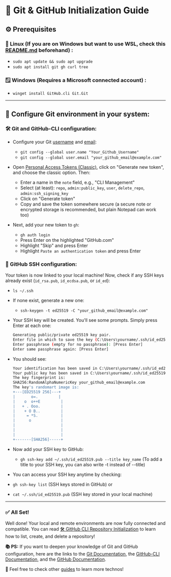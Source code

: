 # 🧰 Git & GitHub Initialization Guide

## ⚙️ Prerequisites

### 🐧 Linux (If you are on Windows but want to use WSL, check this [README.md]() beforehand) :

- `sudo apt update && sudo apt upgrade`
- `sudo apt install git gh curl tree`

### 🪟 Windows (Requires a Microsoft connected account) :

* `winget install GitHub.cli Git.Git`

---

## 🔧 Configure Git environment in your system:

### 🛠️ Git and GitHub-CLI configuration:

* Configure your Git [username](https://docs.github.com/en/get-started/git-basics/setting-your-username-in-git) and [email](https://docs.github.com/en/account-and-profile/setting-up-and-managing-your-personal-account-on-github/managing-email-preferences/setting-your-commit-email-address):

  * `git config --global user.name "Your_Github_Username"`
  * `git config --global user.email "your_github_email@example.com"`
* Open [Personal Access Tokens (Classic)](https://github.com/settings/tokens), click on "Generate new token", and choose the classic option. Then:

  * Enter a name in the `note` field, e.g., "CLI Management"
  * Select (at least): `repo`, `admin:public_key`, `user`, `delete_repo`, `admin:ssh_signing_key`
  * Click on "Generate token"
  * Copy and save the token somewhere secure (a secure note or encrypted storage is recommended, but plain Notepad can work too)
* Next, add your new token to `gh`:

  * `gh auth login`
  * Press Enter on the highlighted "GitHub.com"
  * Highlight "Skip" and press Enter
  * Highlight `Paste an authentication token` and press Enter

### 🔐 GitHub SSH configuration:

Your token is now linked to your local machine! Now, check if any SSH keys already exist (`id_rsa.pub`, `id_ecdsa.pub`, or `id_ed`):

* `ls ~/.ssh`
* If none exist, generate a new one:

  * `ssh-keygen -t ed25519 -C "your_github_email@example.com"`
* Your SSH key will be created. You'll see some prompts. Simply press Enter at each one:

  ```bash
  Generating public/private ed25519 key pair.
  Enter file in which to save the key (C:\Users\yourname/.ssh/id_ed25519): [Press Enter]
  Enter passphrase (empty for no passphrase): [Press Enter]
  Enter same passphrase again: [Press Enter]
  ```
* You should see:

  ```bash
  Your identification has been saved in C:\Users\yourname/.ssh/id_ed25519
  Your public key has been saved in C:\Users\yourname/.ssh/id_ed25519.pub
  The key fingerprint is:
  SHA256:RandomAlphaNumericKey your_github_email@example.com
  The key's randomart image is:
  +---[ED25519 256]---+
  |       o=.         |
  |    o  o++E         |
  |   + . Ooo.         |
  |    + O B..         |
  |     = *S.          |
  |      o             |
  |                    |
  |                    |
  |                    |
  +-------[SHA256]-----+
  ```
* Now add your SSH key to GitHub:

  * `gh ssh-key add ~/.ssh/id_ed25519.pub --title key_name`
    (To add a title to your SSH key, you can also write -t instead of --title)
* You can access your SSH key anytime by checking:
* `gh ssh-key list` (SSH keys stored in GitHub)
  or
* `cat ~/.ssh/id_ed25519.pub` (SSH key stored in your local machine)

---

### ✅ All Set!

Well done! Your local and remote environments are now fully connected and compatible.
You can read [🛠️ GitHub CLI Repository Initialization](./github_repo_init.md) to learn how to list, create, and delete a repository!

**📚 PS:** If you want to deepen your knowledge of Git and GitHub configuration, here are the links to the [Git Documentation](https://git-scm.com/docs), the [GitHub-CLI Documentation](https://cli.github.com/manual/), and the [GitHub Documentation](https://docs.github.com/en).

🚀 Feel free to check other [guides](../README.md) to learn more technos!

